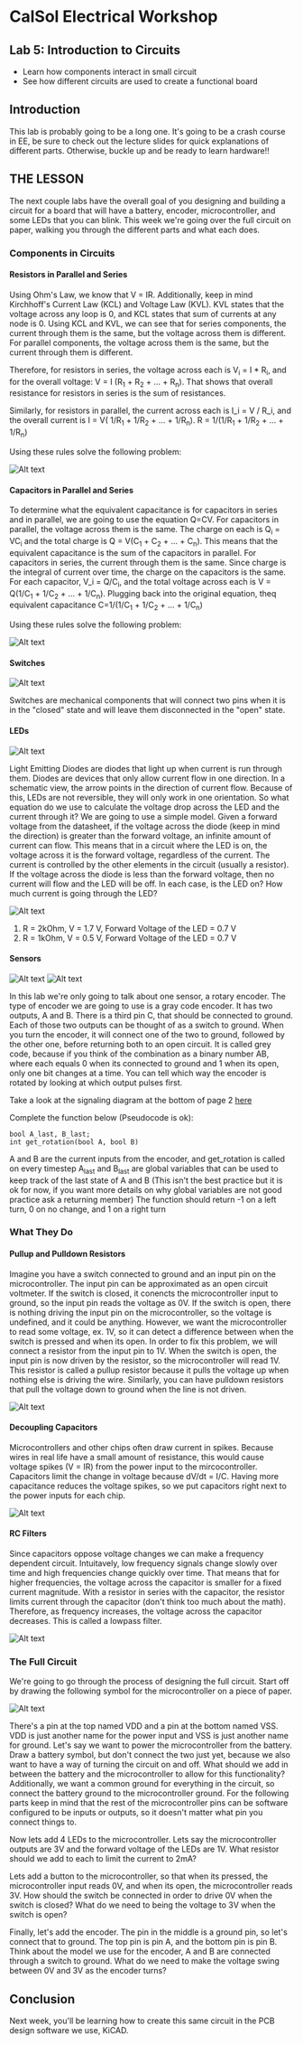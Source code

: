 # CalSol Electrical Workshop
## Lab 5: Introduction to Circuits
* Learn how components interact in small circuit
* See how different circuits are used to create a functional board

## Introduction
This lab is probably going to be a long one. It's going to be a crash course in EE, be sure to check out the lecture slides for quick explanations of different parts. Otherwise, buckle up and be ready to learn hardware!!

## THE LESSON
The next couple labs have the overall goal of you designing and building a circuit for a board that will have a battery, encoder, microcontroller, and some LEDs that you can blink. This week we're going over the full circuit on paper, walking you through the different parts and what each does.

### Components in Circuits

#### Resistors in Parallel and Series
Using Ohm's Law, we know that V = IR. Additionally, keep in mind Kirchhoff's Current Law (KCL) and Voltage Law (KVL). KVL states that the voltage across any loop is 0, and KCL states that sum of currents at any node is 0.
Using KCL and KVL, we can see that for series components, the current through them is the same, but the voltage across them is different. For parallel components, the voltage across them is the same, but the current through them is different.

Therefore, for resistors in series, the voltage across each is  V<sub>i</sub> = I * R<sub>i</sub>, and for the overall voltage: V = I (R<sub>1</sub> + R<sub>2</sub> + ... + R<sub>n</sub>). That shows that overall resistance for resistors in series is the sum of resistances.

Similarly, for resistors in parallel, the current across each is I_i = V / R_i, and the overall current is I = V( 1/R<sub>1</sub> + 1/R<sub>2</sub> + ... + 1/R<sub>n</sub>). R = 1/(1/R<sub>1</sub> + 1/R<sub>2</sub> + ... + 1/R<sub>n</sub>)

Using these rules solve the following problem:

![Alt text](images/resistors.png?raw=true)

#### Capacitors in Parallel and Series
To determine what the equivalent capacitance is for capacitors in series and in parallel, we are going to use the equation Q=CV.
For capacitors in parallel, the voltage across them is the same. The charge on each is Q<sub>i</sub> = VC<sub>i</sub> and the total charge is Q = V(C<sub>1</sub> + C<sub>2</sub> + ... + C<sub>n</sub>). This means that the equivalent capacitance is the sum of the capacitors in parallel.
For capacitors in series, the current through them is the same. Since charge is the integral of current over time, the charge on the capacitors is the same. For each capacitor, V_i = Q/C<sub>i</sub>, and the total voltage across each is V = Q(1/C<sub>1</sub> + 1/C<sub>2</sub> + ... + 1/C<sub>n</sub>). Plugging back into the original equation, theq equivalent capacitance C=1/(1/C<sub>1</sub> + 1/C<sub>2</sub> + ... + 1/C<sub>n</sub>)

Using these rules solve the following problem:

![Alt text](images/capacitors.jpg?raw=true)

#### Switches

![Alt text](images/switch.png?raw=true)

Switches are mechanical components that will connect two pins when it is in the "closed" state and will leave them disconnected in the "open" state.

#### LEDs

![Alt text](images/led.png?raw=true)

Light Emitting Diodes are diodes that light up when current is run through them. Diodes are devices that only allow current flow in one direction. In a schematic view, the arrow points in the direction of current flow. Because of this, LEDs are not reversible, they will only work in one orientation.
So what equation do we use to calculate the voltage drop across the LED and the current through it? We are going to use a simple model. Given a forward voltage from the datasheet, if the voltage across the diode (keep in mind the direction) is greater than the forward voltage, an infinite amount of current can flow. This means that in a circuit where the LED is on, the voltage across it is the forward voltage, regardless of the current. The current is controlled by the other elements in the circuit (usually a resistor). If the voltage across the diode is less than the forward voltage, then no current will flow and the LED will be off.
In each case, is the LED on? How much current is going through the LED?

![Alt text](images/LEDcircuit.png?raw=true)

1) R = 2kOhm, V = 1.7 V, Forward Voltage of the LED = 0.7 V
2) R = 1kOhm, V = 0.5 V, Forward Voltage of the LED = 0.7 V

#### Sensors

![Alt text](images/encoder_real.jpg?raw=true)
![Alt text](images/encoder_sym.png?raw=true)

In this lab we're only going to talk about one sensor, a rotary encoder.
The type of encoder we are going to use is a gray code encoder. It has two outputs, A and B. There is a third pin C, that should be connected to ground. Each of those two outputs can be thought of as a switch to ground. When you turn the encoder, it will connect one of the two to ground, followed by the other one, before returning both to an open circuit.
It is called grey code, because if you think of the combination as a binary number AB, where each equals 0 when its connected to ground and 1 when its open, only one bit changes at a time. You can tell which way the encoder is rotated by looking at which output pulses first.

Take a look at the signaling diagram at the bottom of page 2 [here](https://www.digikey.com/product-detail/en/tt-electronics-bi/EN11-HSM1AF15/987-1188-ND/2408766)

Complete the function below (Pseudocode is ok):
~~~~
bool A_last, B_last;
int get_rotation(bool A, bool B)
~~~~
A and B are the current inputs from the encoder, and get_rotation is called on every timestep
A<sub>last</sub> and B<sub>last</sub> are global variables that can be used to keep track of the last state of A and B (This isn't the best practice but it is ok for now, if you want more details on why global variables are not good practice ask a returning member)
The function should return -1 on a left turn, 0 on no change, and 1 on a right turn

### What They Do

#### Pullup and Pulldown Resistors
Imagine you have a switch connected to ground and an input pin on the microcontroller. The input pin can be approximated as an open circuit voltmeter. If the switch is closed, it conencts the microcontroller input to ground, so the input pin reads the voltage as 0V. If the switch is open, there is nothing driving the input pin on the microcontroller, so the voltage is undefined, and it could be anything. However, we want the microcontroller to read some voltage, ex. 1V, so it can detect a difference between when the switch is pressed and when its open. In order to fix this problem, we will connect a resistor from the input pin to 1V. When the switch is open, the input pin is now driven by the resistor, so the microcontroller will read 1V. This resistor is called a pullup resistor because it pulls the voltage up when nothing else is driving the wire. Similarly, you can have pulldown resistors that pull the voltage down to ground when the line is not driven.

![Alt text](images/pullup.png?raw=true)

#### Decoupling Capacitors
Microcontrollers and other chips often draw current in spikes. Because wires in real life have a small amount of resistance, this would cause voltage spikes (V = IR) from the power input to the mircocontroller. Capacitors limit the change in voltage because dV/dt = I/C. Having more capacitance reduces the voltage spikes, so we put capacitors right next to the power inputs for each chip.

![Alt text](images/decoupling.png?raw=true)

#### RC Filters
Since capacitors oppose voltage changes we can make a frequency dependent circuit. Intuitavely, low frequency signals change slowly over time and high frequencies change quickly over time. That means that for higher frequencies, the voltage across the capacitor is smaller for a fixed current magnitude. With a resistor in series with the capacitor, the resistor limits current through the capacitor (don't think too much about the math). Therefore, as frequency increases, the voltage across the capacitor decreases. This is called a lowpass filter.

![Alt text](images/RC.png?raw=true)

### The Full Circuit
We're going to go through the process of designing the full circuit.
Start off by drawing the following symbol for the microcontroller on a piece of paper.

![Alt text](images/micro.png?raw=true)

There's a pin at the top named VDD and a pin at the bottom named VSS. VDD is just another name for the power input and VSS is just another name for ground. Let's say we want to power the microcontroller from the battery. Draw a battery symbol, but don't connect the two just yet, because we also want to have a way of turning the circuit on and off. What should we add in between the battery and the microcontroller to allow for this functionality?
Additionally, we want a common ground for everything in the circuit, so connect the battery ground to the microcontroller ground. For the following parts keep in mind that the rest of the microcontroller pins can be software configured to be inputs or outputs, so it doesn't matter what pin you connect things to.

Now lets add 4 LEDs to the microcontroller. Lets say the microcontroller outputs are 3V and the forward voltage of the LEDs are 1V. What resistor should we add to each to limit the current to 2mA?

Lets add a button to the microcontroller, so that when its pressed, the microcontroller input reads 0V, and when its open, the microcontroller reads 3V. How should the switch be connected in order to drive 0V when the switch is closed? What do we need to being the voltage to 3V when the switch is open?

Finally, let's add the encoder. The pin in the middle is a ground pin, so let's connect that to ground. The top pin is pin A, and the bottom pin is pin B. Think about the model we use for the encoder, A and B are connected through a switch to ground. What do we need to make the voltage swing between 0V and 3V as the encoder turns?

## Conclusion
Next week, you'll be learning how to create this same circuit in the PCB design software we use, KiCAD.

